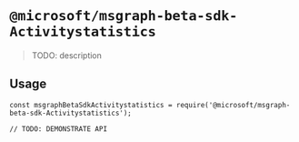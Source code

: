 # `@microsoft/msgraph-beta-sdk-Activitystatistics`

> TODO: description

## Usage

```
const msgraphBetaSdkActivitystatistics = require('@microsoft/msgraph-beta-sdk-Activitystatistics');

// TODO: DEMONSTRATE API
```
